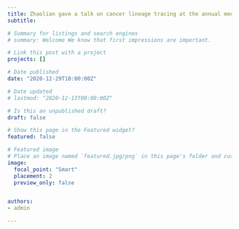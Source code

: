 ```yaml
---
title: Zhaolian gave a talk on cancer lineage tracing at the annual meeting of Center for Quantitative Synthetic Biology.
subtitle: 

# Summary for listings and search engines
# summary: Welcome We know that first impressions are important.

# Link this post with a project
projects: []

# Date published
date: "2020-12-29T10:00:00Z"

# Date updated
# lastmod: "2020-12-13T00:00:00Z"

# Is this an unpublished draft?
draft: false

# Show this page in the Featured widget?
featured: false

# Featured image
# Place an image named `featured.jpg/png` in this page's folder and customize its options here.
image:
  focal_point: "Smart"
  placement: 2
  preview_only: false


authors:
- admin

---
```

